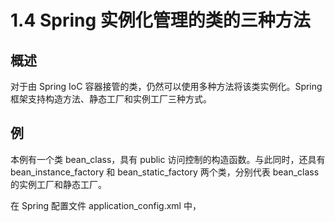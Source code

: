 # 1.4 Spring 实例化管理的类的三种方法

## 概述

对于由 Spring IoC 容器接管的类，仍然可以使用多种方法将该类实例化。Spring 框架支持构造方法、静态工厂和实例工厂三种方式。

## 例

本例有一个类 bean_class，具有 public 访问控制的构造函数。与此同时，还具有 bean_instance_factory 和 bean_static_factory 两个类，分别代表 bean_class 的实例工厂和静态工厂。

在 Spring 配置文件 application_config.xml 中，